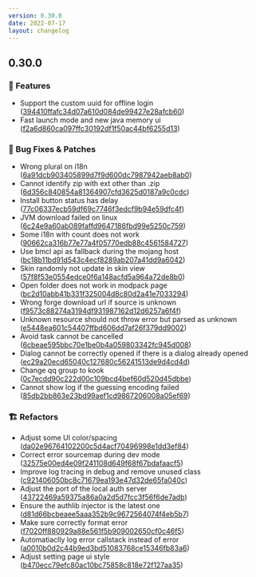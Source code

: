 ```yaml
---
version: 0.30.0
date: 2022-07-17
layout: changelog
---
```


## 0.30.0
### 🚀 Features

- Support the custom uuid for offline login ([394410ffafc34d07a610d084de99427e28afcb60](https://github.com/Voxelum/x-minecraft-launcher/commit/394410ffafc34d07a610d084de99427e28afcb60))
- Fast launch mode and new java memory ui ([f2a6d860ca097ffc30192df1f50ac44bf6255d13](https://github.com/Voxelum/x-minecraft-launcher/commit/f2a6d860ca097ffc30192df1f50ac44bf6255d13))
### 🐛 Bug Fixes & Patches

- Wrong plural on i18n ([6a91dcb903405899d7f9d600dc7987942aeb8ab0](https://github.com/Voxelum/x-minecraft-launcher/commit/6a91dcb903405899d7f9d600dc7987942aeb8ab0))
- Cannot identify zip with ext other than .zip ([6d356c840854a81364907cfd3625d0187a9c0cdc](https://github.com/Voxelum/x-minecraft-launcher/commit/6d356c840854a81364907cfd3625d0187a9c0cdc))
- Install button status has delay ([77c06337ecb59df69c7746f3edcf9b94e59dfc4f](https://github.com/Voxelum/x-minecraft-launcher/commit/77c06337ecb59df69c7746f3edcf9b94e59dfc4f))
- JVM download failed on linux ([6c24e9a60ab089faffd9647186fbd99e5250c759](https://github.com/Voxelum/x-minecraft-launcher/commit/6c24e9a60ab089faffd9647186fbd99e5250c759))
- Some i18n with count does not work ([90662ca316b77e77a4f05770edb88c4561584727](https://github.com/Voxelum/x-minecraft-launcher/commit/90662ca316b77e77a4f05770edb88c4561584727))
- Use bmcl api as fallback during the mojang host ([bc18b11bd91d543c4ecf8289ab207a41dd9a6042](https://github.com/Voxelum/x-minecraft-launcher/commit/bc18b11bd91d543c4ecf8289ab207a41dd9a6042))
- Skin randomly not update in skin view ([57f8f53e0554edce0f6a148acfd5a964a72de8b0](https://github.com/Voxelum/x-minecraft-launcher/commit/57f8f53e0554edce0f6a148acfd5a964a72de8b0))
- Open folder does not work in modpack page ([bc2d10abb41b331f325004d8c80d2a41e7033294](https://github.com/Voxelum/x-minecraft-launcher/commit/bc2d10abb41b331f325004d8c80d2a41e7033294))
- Wrong forge download url if source is unknown ([f9573c88274a3194df931987162d12d6257a6f4f](https://github.com/Voxelum/x-minecraft-launcher/commit/f9573c88274a3194df931987162d12d6257a6f4f))
- Unknown resource should not throw error but parsed as unknown ([e5448ea601c54407ffbd606dd7af26f379dd9002](https://github.com/Voxelum/x-minecraft-launcher/commit/e5448ea601c54407ffbd606dd7af26f379dd9002))
- Avoid task cannot be cancelled ([6cbeae595bbc70e1be0b4a059803342fc945d008](https://github.com/Voxelum/x-minecraft-launcher/commit/6cbeae595bbc70e1be0b4a059803342fc945d008))
- Dialog cannot be correctly opened if there is a dialog already opened ([ec29a20ecd65040c127680c56241513de9d4cd4d](https://github.com/Voxelum/x-minecraft-launcher/commit/ec29a20ecd65040c127680c56241513de9d4cd4d))
- Change qq group to kook ([0c7ecdd90c222d00c109bcd4bef60d520d45dbbe](https://github.com/Voxelum/x-minecraft-launcher/commit/0c7ecdd90c222d00c109bcd4bef60d520d45dbbe))
- Cannot show log if the guessing encoding failed ([85db2bb863e23bd99aef1cd9867206008a05ef69](https://github.com/Voxelum/x-minecraft-launcher/commit/85db2bb863e23bd99aef1cd9867206008a05ef69))
### 🏗️ Refactors

- Adjust some UI color/spacing ([da02e96764102200c5d4acf70496998e1dd3ef84](https://github.com/Voxelum/x-minecraft-launcher/commit/da02e96764102200c5d4acf70496998e1dd3ef84))
- Correct error sourcemap during dev mode ([32575e00ed4e09f241108d649f68f67bdafaacf5](https://github.com/Voxelum/x-minecraft-launcher/commit/32575e00ed4e09f241108d649f68f67bdafaacf5))
- Improve log tracing in debug and remove unused class ([c921406050bc8c71679ea193e47d32de65fa040c](https://github.com/Voxelum/x-minecraft-launcher/commit/c921406050bc8c71679ea193e47d32de65fa040c))
- Adjust the port of the local auth server ([43722469a59375a86a0a2d5d7fcc3f56f6de7adb](https://github.com/Voxelum/x-minecraft-launcher/commit/43722469a59375a86a0a2d5d7fcc3f56f6de7adb))
- Ensure the authlib injector is the latest one ([d81d66bcbeaee5aaa352b9c9672564074f4eb5b7](https://github.com/Voxelum/x-minecraft-launcher/commit/d81d66bcbeaee5aaa352b9c9672564074f4eb5b7))
- Make sure correctly format error ([f7020ff880929a88e561f5b909002650cf0c46f5](https://github.com/Voxelum/x-minecraft-launcher/commit/f7020ff880929a88e561f5b909002650cf0c46f5))
- Automatiaclly log error callstack instead of error ([a0010b0d2c44b9ed3bd51083768ce15346fb83a6](https://github.com/Voxelum/x-minecraft-launcher/commit/a0010b0d2c44b9ed3bd51083768ce15346fb83a6))
- Adjust setting page ui style ([b470ecc79efc80ac10bc75858c818e72f127aa35](https://github.com/Voxelum/x-minecraft-launcher/commit/b470ecc79efc80ac10bc75858c818e72f127aa35))